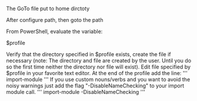 The GoTo file put to home dirctoty

After configure path, then goto the path



From PowerShell, evaluate the variable:

$profile

Verify that the directory specified in $profile exists, create the file if necessary (note: The directory and file are created by the user. Until you do so the first time neither the directory nor file will exist). Edit file specified by $profile in your favorite text editor. At the end of the profile add the line:
'''
import-module <path for GoTO.ps1>
'''
If you use custom nouns/verbs and you want to avoid the noisy warnings just add the flag "-DisableNameChecking" to your import module call.
'''
import-module <path for GoTO.ps1> -DisableNameChecking
'''
